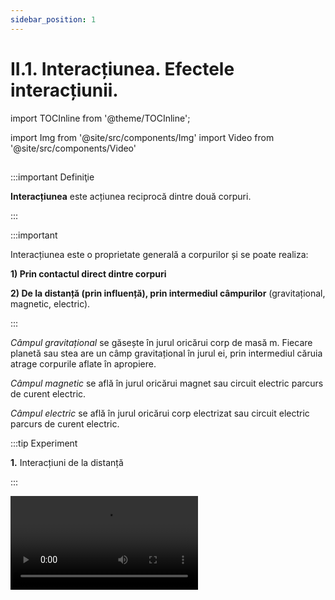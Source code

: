 ```yaml
---
sidebar_position: 1
---
```


# II.1. Interacțiunea. Efectele interacțiunii.



import TOCInline from '@theme/TOCInline';

<TOCInline toc={toc} />



import Img from '@site/src/components/Img'
import Video from '@site/src/components/Video'


## 


:::important Definiţie

**Interacțiunea** este acțiunea reciprocă dintre două corpuri.

:::


:::important 

Interacțiunea este o proprietate generală a corpurilor și se poate realiza:

**1) Prin contactul direct dintre corpuri**

**2) De la distanță (prin influență), prin intermediul câmpurilor** (gravitațional, magnetic, electric).


:::



_Câmpul gravitațional_ se găsește în jurul oricărui corp de masă m. Fiecare planetă sau stea are un câmp gravitațional în jurul ei, prin intermediul căruia atrage corpurile aflate în apropiere.

_Câmpul magnetic_ se află în jurul oricărui magnet sau circuit electric parcurs de curent electric.

_Câmpul electric_ se află în jurul oricărui corp electrizat sau circuit electric parcurs de curent electric.


:::tip Experiment

**1.** Interacțiuni de la distanță

:::


<Video src="https://www.youtube.com/embed/VkcZcOj-ZHA" />


<br></br>

**Materiale necesare:** magnet, busolă (ac magnetic), corp, riglă de plastic, bucată de bumbac.

**Descrierea experimentului:** 

- Ridică un corp la o anumită înălțime de sol și dă-i drumul. Ce observi ?

:::note Observaţie

Corpul cade deoarece este atras de Pământ prin intermediul câmpului gravitațional.

:::



- Apropie un magnet de o busolă. Ce observi ?

:::note Observaţie

Acul busolei și magnetul interacționează de la distanță prin intermediul câmpului magnetic.

:::



- Cu bucata de bumbac freacă de 3-4 ori rigla. 

- Apropie capătul electrizat prin frecare al riglei de obiecte ușoare (fire de păr, bucățele de hârtie, bobițe de polistiren). 

- Ce observi?


:::note Observaţie

Rigla electrizată atrage corpurile ușoare prin intermediul câmpului electric.

:::



**Concluzia experimentului:**

Corpurile pot să interacționeze de la distanță, prin intermediul unui câmp.



:::important Definiţie
 
Fenomenele care apar în urma interacțiunii corpurilor se numesc **efecte ale interacțiunii.**
 
:::



:::important
 
Efectele interacțiunii sunt de două feluri:

#### A)	Efecte dinamice în care se schimbă  viteza  corpurilor. Exemple:

- Pornirea unui corp, când viteza lui crește de la zero.
- Oprirea unui corp, când viteza lui scade până la zero.
- Accelerarea unui corp, când viteza lui crește .
- Frânarea unui corp, când viteza lui scade.
- Schimbarea direcției de mișcare (traiectoriei).


#### B)	Efecte statice care constau în deformarea corpurilor (schimbarea formei).

#### Deformarea poate fi:

- **Deformare elastică** când corpul revine la forma iniţială, după încetarea interacţiunii. Exemple:
  - Alungirea unui arc (resort) când îi mărim lungimea (implicit și forma).
  
  - Comprimarea unui resort când îi micșorăm lungimea.
  
  - Răsucirea unui burete când îi schimbăm forma.
  
  - Turtirea unui balon când îi schimbăm forma.
  
- **Deformare plastică** când corpul nu mai revine la forma iniţială, după încetarea interacţiunii. Exemple:

  - Tăierea corpurilor.
  
  - Ruperea corpurilor.
  
  - Spargerea corpurilor etc.

 
:::




<br></br>
<br></br>




:::tip Experiment

**2.** Efectul dinamic al interacțiunii.

:::


<Video src="https://www.youtube.com/embed/EoDXRm0jU1g" />


<br></br>

**Materiale necesare:** magnet, mașinuță de plastic cu un magnet în interior.
 



**Descrierea experimentului:** 

- Apropie magnetul de mașinuța aflată în repaus. Ce observi ?


:::note Observaţie

Mașinuța pornește.

:::


- Apropie magnetul de mașinuța aflată în mișcare, astfel încât să o respingă. Ce observi ?


:::note Observaţie

Mașinuța accelerează.

:::



- Apropie magnetul de mașinuța aflată în mișcare, astfel încât să o atragă. Ce observi ?


:::note Observaţie

Mașinuța frânează și apoi este oprită.

:::



- Apropie magnetul de mașinuța aflată în mișcare rectilinie, astfel încât să o respingă pe o altă direcție. Ce observi ?


:::note Observaţie

Mașinuța își schimbă traiectoria.

:::


**Concluzia experimentului:**

Avem efect dinamic când corpul porneşte / opreşte, accelerează / frânează şi când îşi schimbă direcţia de mişcare. 



<br></br>
<br></br>



:::tip Experiment

**3.** Efectul static al interacțiunii

:::


<Video src="https://www.youtube.com/embed/ija6beVbxlw" />


<br></br>

**Materiale necesare:** arc (resort), foarfecă, hârtie, burete, balon, clește, fistic în coajă.


:::warning Atenție

Atenție când lucrezi cu obiecte ascuțite! 

:::



**Descrierea experimentului:** 

- Trage de resort într-o parte astfel încât să îi mărești lungimea și implicit să îl deformezi. Dă drumul resortului. Ce observi ?



:::note Observaţie

Resortul alungit revine la forma inițială.

:::




- Strânge resortul astfel încât să îi micșorezi lungimea și implicit să îl deformezi. Dă drumul resortului. Ce observi ?


:::note Observaţie

Resortul comprimat revine la forma inițială.

:::



- Răsucește un burete dându-i o formă de fundiță. Dă drumul buretelui. Ce observi ?


:::note Observaţie

Buretele răsucit revine la forma inițială.

:::



- Turtește cu ambele mâini un balon. Dă drumul balonului. Ce observi ?


:::note Observaţie

Balonul turtit revine la forma inițială.

:::




- Taie o foaie de hârtie. Ce observi ?


:::note Observaţie

Foaia de hârtie tăiată nu mai revine la forma inițială.

:::



- Rupe o foaie de hârtie. Ce observi ?


:::note Observaţie

Foaia de hârtie ruptă nu mai revine la forma inițială.

:::



- Sparge cu un clește coaja unui fistic. Ce observi ?


:::note Observaţie

Coaja fisticului spartă nu mai revine la forma inițială.

:::







**Concluzia experimentului:**

Deformările în care corpul revine la forma inițială sunt deformări elastice (alungirea / comprimarea unui resort, răsucirea buretelui, turtirea balonului etc.).


Deformările în care corpul nu mai revine la forma inițială sunt deformări plastice ( tăierea, ruperea, spargerea obiectelor etc.).
 



<br></br>
<br></br>

